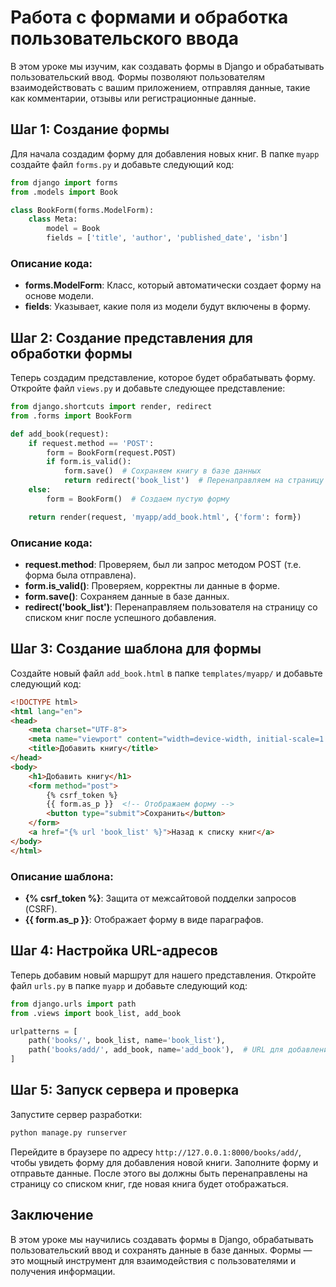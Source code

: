 
# Работа с формами и обработка пользовательского ввода

В этом уроке мы изучим, как создавать формы в Django и обрабатывать пользовательский ввод. Формы позволяют пользователям взаимодействовать с вашим приложением, отправляя данные, такие как комментарии, отзывы или регистрационные данные.

## Шаг 1: Создание формы

Для начала создадим форму для добавления новых книг. В папке `myapp` создайте файл `forms.py` и добавьте следующий код:

```python
from django import forms
from .models import Book

class BookForm(forms.ModelForm):
    class Meta:
        model = Book
        fields = ['title', 'author', 'published_date', 'isbn']
```

### Описание кода:

- **forms.ModelForm**: Класс, который автоматически создает форму на основе модели.
- **fields**: Указывает, какие поля из модели будут включены в форму.

## Шаг 2: Создание представления для обработки формы

Теперь создадим представление, которое будет обрабатывать форму. Откройте файл `views.py` и добавьте следующее представление:

```python
from django.shortcuts import render, redirect
from .forms import BookForm

def add_book(request):
    if request.method == 'POST':
        form = BookForm(request.POST)
        if form.is_valid():
            form.save()  # Сохраняем книгу в базе данных
            return redirect('book_list')  # Перенаправляем на страницу со списком книг
    else:
        form = BookForm()  # Создаем пустую форму

    return render(request, 'myapp/add_book.html', {'form': form})
```

### Описание кода:

- **request.method**: Проверяем, был ли запрос методом POST (т.е. форма была отправлена).
- **form.is_valid()**: Проверяем, корректны ли данные в форме.
- **form.save()**: Сохраняем данные в базе данных.
- **redirect('book_list')**: Перенаправляем пользователя на страницу со списком книг после успешного добавления.

## Шаг 3: Создание шаблона для формы

Создайте новый файл `add_book.html` в папке `templates/myapp/` и добавьте следующий код:

```html
<!DOCTYPE html>
<html lang="en">
<head>
    <meta charset="UTF-8">
    <meta name="viewport" content="width=device-width, initial-scale=1.0">
    <title>Добавить книгу</title>
</head>
<body>
    <h1>Добавить книгу</h1>
    <form method="post">
        {% csrf_token %}
        {{ form.as_p }}  <!-- Отображаем форму -->
        <button type="submit">Сохранить</button>
    </form>
    <a href="{% url 'book_list' %}">Назад к списку книг</a>
</body>
</html>
```

### Описание шаблона:

- **{% csrf_token %}**: Защита от межсайтовой подделки запросов (CSRF).
- **{{ form.as_p }}**: Отображает форму в виде параграфов.

## Шаг 4: Настройка URL-адресов

Теперь добавим новый маршрут для нашего представления. Откройте файл `urls.py` в папке `myapp` и добавьте следующий код:

```python
from django.urls import path
from .views import book_list, add_book

urlpatterns = [
    path('books/', book_list, name='book_list'),
    path('books/add/', add_book, name='add_book'),  # URL для добавления книги
]
```

## Шаг 5: Запуск сервера и проверка

Запустите сервер разработки:

```bash
python manage.py runserver
```

Перейдите в браузере по адресу `http://127.0.0.1:8000/books/add/`, чтобы увидеть форму для добавления новой книги. Заполните форму и отправьте данные. После этого вы должны быть перенаправлены на страницу со списком книг, где новая книга будет отображаться.

## Заключение

В этом уроке мы научились создавать формы в Django, обрабатывать пользовательский ввод и сохранять данные в базе данных. Формы — это мощный инструмент для взаимодействия с пользователями и получения информации.
